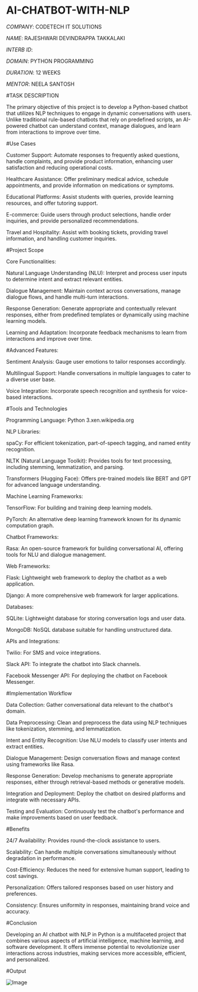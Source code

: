 # AI-CHATBOT-WITH-NLP

*COMPANY*: CODETECH IT SOLUTIONS

*NAME*: RAJESHWARI DEVINDRAPPA TAKKALAKI

*INTERB ID*:

*DOMAIN*: PYTHON PROGRAMMING

*DURATION*: 12 WEEKS

*MENTOR*: NEELA SANTOSH

#TASK DESCRIPTION

   The primary objective of this project is to develop a Python-based chatbot that utilizes NLP techniques to engage in dynamic conversations with users. Unlike traditional rule-based chatbots that rely on             predefined scripts, an AI-powered chatbot can understand context, manage dialogues, and learn from interactions to improve over time.

 #Use Cases
 
   Customer Support: Automate responses to frequently asked questions, handle complaints, and provide product information, enhancing user satisfaction and reducing operational costs.

   Healthcare Assistance: Offer preliminary medical advice, schedule appointments, and provide information on medications or symptoms.

   Educational Platforms: Assist students with queries, provide learning resources, and offer tutoring support.

   E-commerce: Guide users through product selections, handle order inquiries, and provide personalized recommendations.

   Travel and Hospitality: Assist with booking tickets, providing travel information, and handling customer inquiries.

 #Project Scope
  
   Core Functionalities:
   
   Natural Language Understanding (NLU): Interpret and process user inputs to determine intent and extract relevant entities.

   Dialogue Management: Maintain context across conversations, manage dialogue flows, and handle multi-turn interactions.

   Response Generation: Generate appropriate and contextually relevant responses, either from predefined templates or dynamically using machine learning models.

   Learning and Adaptation: Incorporate feedback mechanisms to learn from interactions and improve over time.

#Advanced Features:

   Sentiment Analysis: Gauge user emotions to tailor responses accordingly.

   Multilingual Support: Handle conversations in multiple languages to cater to a diverse user base.

   Voice Integration: Incorporate speech recognition and synthesis for voice-based interactions.

#Tools and Technologies

   Programming Language: Python 3.xen.wikipedia.org

   NLP Libraries:

   spaCy: For efficient tokenization, part-of-speech tagging, and named entity recognition.

   NLTK (Natural Language Toolkit): Provides tools for text processing, including stemming, lemmatization, and parsing.

   Transformers (Hugging Face): Offers pre-trained models like BERT and GPT for advanced language understanding.

   Machine Learning Frameworks:

   TensorFlow: For building and training deep learning models.

   PyTorch: An alternative deep learning framework known for its dynamic computation graph.

   Chatbot Frameworks:

   Rasa: An open-source framework for building conversational AI, offering tools for NLU and dialogue management.

   Web Frameworks:

   Flask: Lightweight web framework to deploy the chatbot as a web application.

   Django: A more comprehensive web framework for larger applications.

   Databases:

   SQLite: Lightweight database for storing conversation logs and user data.

   MongoDB: NoSQL database suitable for handling unstructured data.

   APIs and Integrations:

   Twilio: For SMS and voice integrations.

   Slack API: To integrate the chatbot into Slack channels.

   Facebook Messenger API: For deploying the chatbot on Facebook Messenger.

#Implementation Workflow

   Data Collection: Gather conversational data relevant to the chatbot's domain.

   Data Preprocessing: Clean and preprocess the data using NLP techniques like tokenization, stemming, and lemmatization.

   Intent and Entity Recognition: Use NLU models to classify user intents and extract entities.

   Dialogue Management: Design conversation flows and manage context using frameworks like Rasa.

   Response Generation: Develop mechanisms to generate appropriate responses, either through retrieval-based methods or generative models.

   Integration and Deployment: Deploy the chatbot on desired platforms and integrate with necessary APIs.

   Testing and Evaluation: Continuously test the chatbot's performance and make improvements based on user feedback.

#Benefits

   24/7 Availability: Provides round-the-clock assistance to users.

   Scalability: Can handle multiple conversations simultaneously without degradation in performance.

   Cost-Efficiency: Reduces the need for extensive human support, leading to cost savings.

   Personalization: Offers tailored responses based on user history and preferences.

   Consistency: Ensures uniformity in responses, maintaining brand voice and accuracy.

#Conclusion

   Developing an AI chatbot with NLP in Python is a multifaceted project that combines various aspects of artificial intelligence, machine learning, and software development. It offers immense potential to          revolutionize user interactions across industries, making services more accessible, efficient, and personalized.

   #Output

   ![Image](https://github.com/user-attachments/assets/1021f371-f3c1-4d46-ba67-ae2985886d9c)













